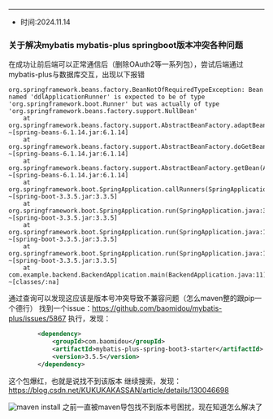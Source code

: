 -------
- 时间:2024.11.14
### 关于解决mybatis mybatis-plus springboot版本冲突各种问题
在成功让前后端可以正常通信后（删除OAuth2等一系列包），尝试后端通过mybatis-plus与数据库交互，出现以下报错
```shell
org.springframework.beans.factory.BeanNotOfRequiredTypeException: Bean named 'ddlApplicationRunner' is expected to be of type 'org.springframework.boot.Runner' but was actually of type 'org.springframework.beans.factory.support.NullBean'
	at org.springframework.beans.factory.support.AbstractBeanFactory.adaptBeanInstance(AbstractBeanFactory.java:422) ~[spring-beans-6.1.14.jar:6.1.14]
	at org.springframework.beans.factory.support.AbstractBeanFactory.doGetBean(AbstractBeanFactory.java:403) ~[spring-beans-6.1.14.jar:6.1.14]
	at org.springframework.beans.factory.support.AbstractBeanFactory.getBean(AbstractBeanFactory.java:205) ~[spring-beans-6.1.14.jar:6.1.14]
	at org.springframework.boot.SpringApplication.callRunners(SpringApplication.java:770) ~[spring-boot-3.3.5.jar:3.3.5]
	at org.springframework.boot.SpringApplication.run(SpringApplication.java:342) ~[spring-boot-3.3.5.jar:3.3.5]
	at org.springframework.boot.SpringApplication.run(SpringApplication.java:1363) ~[spring-boot-3.3.5.jar:3.3.5]
	at org.springframework.boot.SpringApplication.run(SpringApplication.java:1352) ~[spring-boot-3.3.5.jar:3.3.5]
	at com.example.backend.BackendApplication.main(BackendApplication.java:11) ~[classes/:na]
```
通过查询可以发现这应该是版本号冲突导致不兼容问题（怎么maven整的跟pip一个德行）
找到一个issue：https://github.com/baomidou/mybatis-plus/issues/5867
执行，发现：
```xml
		<dependency>
			<groupId>com.baomidou</groupId>
			<artifactId>mybatis-plus-spring-boot3-starter</artifactId>
			<version>3.5.5</version>
		</dependency>
```
这个包爆红，也就是说找不到该版本
继续搜索，发现：
https://blog.csdn.net/KUKUKAKASSAN/article/details/130046698

![maven install](https://cdn.jsdelivr.net/gh/ToughMamba/PicRepo@main/20241114131018.png)
之前一直被maven导包找不到版本号困扰，现在知道怎么解决了